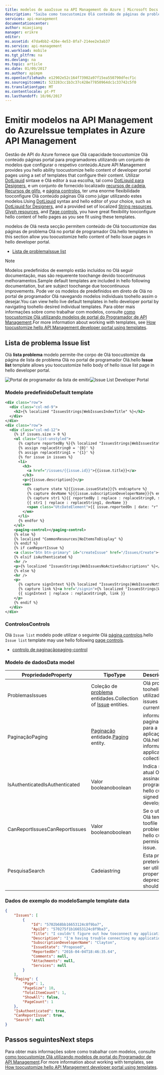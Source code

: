 ```yaml
---
title: modelos de aaaIssue na API Management do Azure | Microsoft Docs
description: "Saiba como toocustomize Olá conteúdo de páginas de problema Olá no portal do programador Olá na API Management do Azure."
services: api-management
documentationcenter: 
author: miaojiang
manager: erikre
editor: 
ms.assetid: 47da4bb2-426e-4e53-8fa7-214ee2e3ab37
ms.service: api-management
ms.workload: mobile
ms.tgt_pltfrm: na
ms.devlang: na
ms.topic: article
ms.date: 01/09/2017
ms.author: apimpm
ms.openlocfilehash: e12902e52c164f73902a97f15ea550790dfecf1c
ms.sourcegitcommit: 523283cc1b3c37c428e77850964dc1c33742c5f0
ms.translationtype: MT
ms.contentlocale: pt-PT
ms.lasthandoff: 10/06/2017
---
```

# <a name="issue-templates-in-azure-api-management"></a><span data-ttu-id="7575e-103">Emitir modelos na API Management do Azure</span><span class="sxs-lookup"><span data-stu-id="7575e-103">Issue templates in Azure API Management</span></span>
<span data-ttu-id="7575e-104">Gestão de API do Azure fornece que Olá capacidade toocustomize Olá conteúdo páginas portal para programadores utilizando um conjunto de modelos que configurar o respetivo conteúdo.</span><span class="sxs-lookup"><span data-stu-id="7575e-104">Azure API Management provides you hello ability toocustomize hello content of developer portal pages using a set of templates that configure their content.</span></span> <span data-ttu-id="7575e-105">Utilizar [DotLiquid](http://dotliquidmarkup.org/) sintaxe e Olá editor à sua escolha, tal como [DotLiquid para Designers](https://github.com/dotliquid/dotliquid/wiki/DotLiquid-for-Designers), e um conjunto de fornecido localizado [recursos de cadeia](api-management-template-resources.md#strings), [ Recursos de glifo](api-management-template-resources.md#glyphs), e [página controlos](api-management-page-controls.md), ter uma enorme flexibilidade tooconfigure Olá conteúdo páginas Olá como julgar utilizando estes modelos.</span><span class="sxs-lookup"><span data-stu-id="7575e-105">Using [DotLiquid](http://dotliquidmarkup.org/) syntax and hello editor of your choice, such as [DotLiquid for Designers](https://github.com/dotliquid/dotliquid/wiki/DotLiquid-for-Designers), and a provided set of localized [String resources](api-management-template-resources.md#strings), [Glyph resources](api-management-template-resources.md#glyphs), and [Page controls](api-management-page-controls.md), you have great flexibility tooconfigure hello content of hello pages as you see fit using these templates.</span></span>  
  
 <span data-ttu-id="7575e-106">modelos de Olá nesta secção permitem conteúdo de Olá toocustomize das páginas de problema Olá no portal de programador Olá.</span><span class="sxs-lookup"><span data-stu-id="7575e-106">hello templates in this section allow you toocustomize hello content of hello Issue pages in hello developer portal.</span></span>  
  
-   [<span data-ttu-id="7575e-107">Lista de problema</span><span class="sxs-lookup"><span data-stu-id="7575e-107">Issue list</span></span>](#IssueList)  
  
> [!NOTE]
>  <span data-ttu-id="7575e-108">Modelos predefinidos de exemplo estão incluídos no Olá seguir documentação, mas são requerente toochange devido toocontinuous melhoramentos.</span><span class="sxs-lookup"><span data-stu-id="7575e-108">Sample default templates are included in hello following documentation, but are subject toochange due toocontinuous improvements.</span></span> <span data-ttu-id="7575e-109">Pode ver os modelos de predefinidos em direto de Olá no portal de programador Olá navegando modelos individuais toohello assim o desejar.</span><span class="sxs-lookup"><span data-stu-id="7575e-109">You can view hello live default templates in hello developer portal by navigating toohello desired individual templates.</span></span> <span data-ttu-id="7575e-110">Para obter mais informações sobre como trabalhar com modelos, consulte [como toocustomize Olá utilizando modelos de portal do Programador de API Management](api-management-developer-portal-templates.md).</span><span class="sxs-lookup"><span data-stu-id="7575e-110">For more information about working with templates, see [How toocustomize hello API Management developer portal using templates](api-management-developer-portal-templates.md).</span></span>  
  
##  <span data-ttu-id="7575e-111"><a name="IssueList"></a>Lista de problema</span><span class="sxs-lookup"><span data-stu-id="7575e-111"><a name="IssueList"></a> Issue list</span></span>  
 <span data-ttu-id="7575e-112">Olá **lista problema** modelo permite-lhe corpo de Olá toocustomize da página de lista de problema Olá no portal de programador Olá.</span><span class="sxs-lookup"><span data-stu-id="7575e-112">hello **Issue list** template allows you toocustomize hello body of hello issue list page in hello developer portal.</span></span>  
  
 <span data-ttu-id="7575e-113">![Portal de programador da lista de emitir](./media/api-management-issue-templates/APIM-Issue-List-Developer-Portal.png "APIM Portal do Programador de lista de problema")</span><span class="sxs-lookup"><span data-stu-id="7575e-113">![Issue List Developer Portal](./media/api-management-issue-templates/APIM-Issue-List-Developer-Portal.png "APIM Issue List Developer Portal")</span></span>  
  
### <a name="default-template"></a><span data-ttu-id="7575e-114">Modelo predefinido</span><span class="sxs-lookup"><span data-stu-id="7575e-114">Default template</span></span>  
  
```xml  
<div class="row">  
  <div class="col-md-9">  
    <h2>{% localized "IssuesStrings|WebIssuesIndexTitle" %}</h2>  
  </div>  
</div>  
<div class="row">  
  <div class="col-md-12">  
    {% if issues.size > 0 %}  
    <ul class="list-unstyled">  
      {% capture reportedBy %}{% localized "IssuesStrings|WebIssuesStatusReportedBy" %}{% endcapture %}  
      {% assign replaceString0 = '{0}' %}  
      {% assign replaceString1 = '{1}' %}  
      {% for issue in issues %}  
      <li>  
        <h3>  
          <a href="/issues/{{issue.id}}">{{issue.title}}</a>  
        </h3>  
        <p>{{issue.description}}</p>  
        <em>  
          {% capture state %}{{issue.issueState}}{% endcapture %}  
          {% capture devName %}{{issue.subscriptionDeveloperName}}{% endcapture %}  
          {% capture str1 %}{{ reportedBy | replace : replaceString0, state }}{% endcapture %}  
          {{ str1 | replace : replaceString1, devName }}  
          <span class="UtcDateElement">{{ issue.reportedOn | date: "r" }}</span>  
        </em>  
      </li>  
      {% endfor %}  
    </ul>  
    <paging-control></paging-control>  
    {% else %}  
    {% localized "CommonResources|NoItemsToDisplay" %}  
    {% endif %}  
    {% if canReportIssue %}  
    <a class="btn btn-primary" id="createIssue" href="/Issues/Create">{% localized "IssuesStrings|WebIssuesReportIssueButton" %}</a>  
    {% elsif isAuthenticated %}  
    <hr />  
    <p>{% localized "IssuesStrings|WebIssuesNoActiveSubscriptions" %}</p>  
    {% else %}  
    <hr />  
    <p>  
      {% capture signIntext %}{% localized "IssuesStrings|WebIssuesNotSignin" %}{% endcapture %}  
      {% capture link %}<a href="/signin">{% localized "IssuesStrings|WebIssuesSignIn" %}</a>{% endcapture %}  
      {{ signIntext | replace : replaceString0, link }}  
    </p>  
    {% endif %}  
  </div>  
</div>  
```  
  
### <a name="controls"></a><span data-ttu-id="7575e-115">Controlos</span><span class="sxs-lookup"><span data-stu-id="7575e-115">Controls</span></span>  
 <span data-ttu-id="7575e-116">Olá `Issue list` modelo pode utilizar o seguinte Olá [página controlos](api-management-page-controls.md).</span><span class="sxs-lookup"><span data-stu-id="7575e-116">hello `Issue list` template may use hello following [page controls](api-management-page-controls.md).</span></span>  
  
-   [<span data-ttu-id="7575e-117">controlo de paginação</span><span class="sxs-lookup"><span data-stu-id="7575e-117">paging-control</span></span>](api-management-page-controls.md#paging-control)  
  
### <a name="data-model"></a><span data-ttu-id="7575e-118">Modelo de dados</span><span class="sxs-lookup"><span data-stu-id="7575e-118">Data model</span></span>  
  
|<span data-ttu-id="7575e-119">Propriedade</span><span class="sxs-lookup"><span data-stu-id="7575e-119">Property</span></span>|<span data-ttu-id="7575e-120">Tipo</span><span class="sxs-lookup"><span data-stu-id="7575e-120">Type</span></span>|<span data-ttu-id="7575e-121">Descrição</span><span class="sxs-lookup"><span data-stu-id="7575e-121">Description</span></span>|  
|--------------|----------|-----------------|  
|<span data-ttu-id="7575e-122">Problemas</span><span class="sxs-lookup"><span data-stu-id="7575e-122">Issues</span></span>|<span data-ttu-id="7575e-123">Coleção de [problema](api-management-template-data-model-reference.md#Issue) entidades.</span><span class="sxs-lookup"><span data-stu-id="7575e-123">Collection of [Issue](api-management-template-data-model-reference.md#Issue) entities.</span></span>|<span data-ttu-id="7575e-124">Olá problemas toohello visível utilizador atual.</span><span class="sxs-lookup"><span data-stu-id="7575e-124">hello issues visible toohello current user.</span></span>|  
|<span data-ttu-id="7575e-125">Paginação</span><span class="sxs-lookup"><span data-stu-id="7575e-125">Paging</span></span>|<span data-ttu-id="7575e-126">[Paginação](api-management-template-data-model-reference.md#Paging) entidade.</span><span class="sxs-lookup"><span data-stu-id="7575e-126">[Paging](api-management-template-data-model-reference.md#Paging) entity.</span></span>|<span data-ttu-id="7575e-127">informações de paginação de Olá para a coleção de aplicações de Olá.</span><span class="sxs-lookup"><span data-stu-id="7575e-127">hello paging information for hello applications collection.</span></span>|  
|<span data-ttu-id="7575e-128">IsAuthenticated</span><span class="sxs-lookup"><span data-stu-id="7575e-128">IsAuthenticated</span></span>|<span data-ttu-id="7575e-129">Valor booleano</span><span class="sxs-lookup"><span data-stu-id="7575e-129">boolean</span></span>|<span data-ttu-id="7575e-130">Indica se o utilizador atual Olá está toohello assinado no portal do programador.</span><span class="sxs-lookup"><span data-stu-id="7575e-130">Whether hello current user is signed-in toohello developer portal.</span></span>|  
|<span data-ttu-id="7575e-131">CanReportIssues</span><span class="sxs-lookup"><span data-stu-id="7575e-131">CanReportIssues</span></span>|<span data-ttu-id="7575e-132">Valor booleano</span><span class="sxs-lookup"><span data-stu-id="7575e-132">boolean</span></span>|<span data-ttu-id="7575e-133">Se o utilizador atual Olá tem permissões toofile um problema.</span><span class="sxs-lookup"><span data-stu-id="7575e-133">Whether hello current user has permissions toofile an issue.</span></span>|  
|<span data-ttu-id="7575e-134">Pesquisa</span><span class="sxs-lookup"><span data-stu-id="7575e-134">Search</span></span>|<span data-ttu-id="7575e-135">Cadeia</span><span class="sxs-lookup"><span data-stu-id="7575e-135">string</span></span>|<span data-ttu-id="7575e-136">Esta propriedade foi preterida e não deve ser utilizada.</span><span class="sxs-lookup"><span data-stu-id="7575e-136">This property is deprecated and should not be used.</span></span>|  
  
### <a name="sample-template-data"></a><span data-ttu-id="7575e-137">Dados de exemplo do modelo</span><span class="sxs-lookup"><span data-stu-id="7575e-137">Sample template data</span></span>  
  
```json  
{  
    "Issues": [  
        {  
            "Id": "5702b68bb16653124c8f9ba7",  
            "ApiId": "570275f1b16653124c8f9ba3",  
            "Title": "I couldn't figure out how tooconnect my application toohello API",  
            "Description": "I'm having trouble connecting my application toohello backend API.",  
            "SubscriptionDeveloperName": "Clayton",  
            "IssueState": "Proposed",  
            "ReportedOn": "2016-04-04T18:46:35.64",  
            "Comments": null,  
            "Attachments": null,  
            "Services": null  
        }  
    ],  
    "Paging": {  
        "Page": 1,  
        "PageSize": 10,  
        "TotalItemCount": 1,  
        "ShowAll": false,  
        "PageCount": 1  
    },  
    "IsAuthenticated": true,  
    "CanReportIssue": true,  
    "Search": null  
}  
```

## <a name="next-steps"></a><span data-ttu-id="7575e-138">Passos seguintes</span><span class="sxs-lookup"><span data-stu-id="7575e-138">Next steps</span></span>
<span data-ttu-id="7575e-139">Para obter mais informações sobre como trabalhar com modelos, consulte [como toocustomize Olá utilizando modelos de portal do Programador de API Management](api-management-developer-portal-templates.md).</span><span class="sxs-lookup"><span data-stu-id="7575e-139">For more information about working with templates, see [How toocustomize hello API Management developer portal using templates](api-management-developer-portal-templates.md).</span></span>

